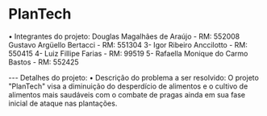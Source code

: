 # PlanTech

• Integrantes do projeto:
Douglas Magalhães de Araújo - RM: 552008
Gustavo Argüello Bertacci - RM: 551304
3- Igor Ribeiro Anccilotto - RM: 550415
4- Luiz Fillipe Farias - RM: 99519
5- Rafaella Monique do Carmo Bastos - RM: 552425

--- Detalhes do projeto: 
• Descrição do problema a ser resolvido:
O projeto "PlanTech" visa a diminuição do desperdício de alimentos e o cultivo de alimentos mais saudáveis com o combate de pragas ainda em sua fase inicial de ataque nas plantações.